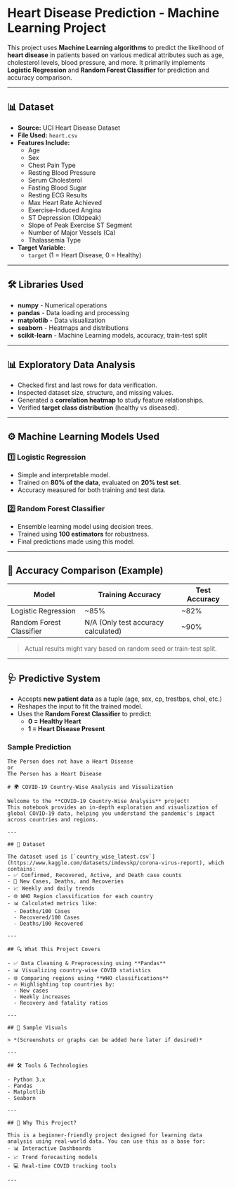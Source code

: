 # Heart Disease Prediction - Machine Learning Project

This project uses **Machine Learning algorithms** to predict the likelihood of **heart disease** in patients based on various medical attributes such as age, cholesterol levels, blood pressure, and more. It primarily implements **Logistic Regression** and **Random Forest Classifier** for prediction and accuracy comparison.

---

## 📊 Dataset
- **Source:** UCI Heart Disease Dataset
- **File Used:** `heart.csv`
- **Features Include:**
    - Age
    - Sex
    - Chest Pain Type
    - Resting Blood Pressure
    - Serum Cholesterol
    - Fasting Blood Sugar
    - Resting ECG Results
    - Max Heart Rate Achieved
    - Exercise-Induced Angina
    - ST Depression (Oldpeak)
    - Slope of Peak Exercise ST Segment
    - Number of Major Vessels (Ca)
    - Thalassemia Type
- **Target Variable:**
    - `target` (1 = Heart Disease, 0 = Healthy)

---

## 🛠️ Libraries Used
- **numpy** - Numerical operations
- **pandas** - Data loading and processing
- **matplotlib** - Data visualization
- **seaborn** - Heatmaps and distributions
- **scikit-learn** - Machine Learning models, accuracy, train-test split

---

## 📊 Exploratory Data Analysis
- Checked first and last rows for data verification.
- Inspected dataset size, structure, and missing values.
- Generated a **correlation heatmap** to study feature relationships.
- Verified **target class distribution** (healthy vs diseased).

---

## ⚙️ Machine Learning Models Used
### 1️⃣ Logistic Regression
- Simple and interpretable model.
- Trained on **80% of the data**, evaluated on **20% test set**.
- Accuracy measured for both training and test data.

### 2️⃣ Random Forest Classifier
- Ensemble learning model using decision trees.
- Trained using **100 estimators** for robustness.
- Final predictions made using this model.

---

## 🔬 Accuracy Comparison (Example)
| Model                        | Training Accuracy | Test Accuracy |
|-------------------|-------------------|----------------|
| Logistic Regression        | ~85% | ~82% |
| Random Forest Classifier   | N/A (Only test accuracy calculated) | ~90% |

> Actual results might vary based on random seed or train-test split.

---

## 🩺 Predictive System
- Accepts **new patient data** as a tuple (age, sex, cp, trestbps, chol, etc.)
- Reshapes the input to fit the trained model.
- Uses the **Random Forest Classifier** to predict:
    - **0 = Healthy Heart**
    - **1 = Heart Disease Present**

### Sample Prediction
```text
The Person does not have a Heart Disease
or
The Person has a Heart Disease

# 🌍 COVID-19 Country-Wise Analysis and Visualization

Welcome to the **COVID-19 Country-Wise Analysis** project!  
This notebook provides an in-depth exploration and visualization of global COVID-19 data, helping you understand the pandemic's impact across countries and regions.

---

## 📁 Dataset

The dataset used is [`country_wise_latest.csv`](https://www.kaggle.com/datasets/imdevskp/corona-virus-report), which contains:
- ✅ Confirmed, Recovered, Active, and Death case counts
- 🔁 New Cases, Deaths, and Recoveries
- 📈 Weekly and daily trends
- 🌐 WHO Region classification for each country
- 📊 Calculated metrics like:
  - Deaths/100 Cases
  - Recovered/100 Cases
  - Deaths/100 Recovered

---

## 🔍 What This Project Covers

- ✅ Data Cleaning & Preprocessing using **Pandas**
- 📊 Visualizing country-wise COVID statistics
- 🌐 Comparing regions using **WHO classifications**
- 🔥 Highlighting top countries by:
  - New cases
  - Weekly increases
  - Recovery and fatality ratios

---

## 📸 Sample Visuals

> *(Screenshots or graphs can be added here later if desired)*

---

## 🛠️ Tools & Technologies

- Python 3.x
- Pandas
- Matplotlib
- Seaborn

---

## 📌 Why This Project?

This is a beginner-friendly project designed for learning data analysis using real-world data. You can use this as a base for:
- 📊 Interactive Dashboards
- 📈 Trend forecasting models
- 💻 Real-time COVID tracking tools

---
